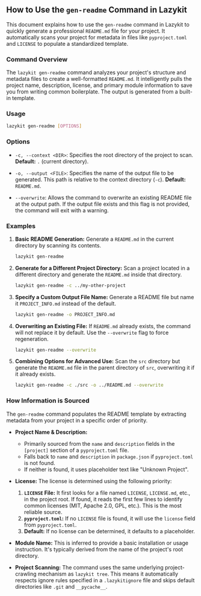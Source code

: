 ## How to Use the `gen-readme` Command in Lazykit

This document explains how to use the `gen-readme` command in Lazykit to quickly generate a professional `README.md` file for your project. It automatically scans your project for metadata in files like `pyproject.toml` and `LICENSE` to populate a standardized template.

### Command Overview

The `lazykit gen-readme` command analyzes your project's structure and metadata files to create a well-formatted `README.md`. It intelligently pulls the project name, description, license, and primary module information to save you from writing common boilerplate. The output is generated from a built-in template.

### Usage

```bash
lazykit gen-readme [OPTIONS]
```

### Options

*   `-c, --context <DIR>`:
    Specifies the root directory of the project to scan.
    **Default:** `.` (current directory).

*   `-o, --output <FILE>`:
    Specifies the name of the output file to be generated. This path is relative to the context directory (`-c`).
    **Default:** `README.md`.

*   `--overwrite`:
    Allows the command to overwrite an existing README file at the output path. If the output file exists and this flag is not provided, the command will exit with a warning.

### Examples

1.  **Basic README Generation:**
    Generate a `README.md` in the current directory by scanning its contents.

    ```bash
    lazykit gen-readme
    ```

2.  **Generate for a Different Project Directory:**
    Scan a project located in a different directory and generate the `README.md` inside that directory.

    ```bash
    lazykit gen-readme -c ../my-other-project
    ```

3.  **Specify a Custom Output File Name:**
    Generate a README file but name it `PROJECT_INFO.md` instead of the default.

    ```bash
    lazykit gen-readme -o PROJECT_INFO.md
    ```

4.  **Overwriting an Existing File:**
    If `README.md` already exists, the command will not replace it by default. Use the `--overwrite` flag to force regeneration.

    ```bash
    lazykit gen-readme --overwrite
    ```

5.  **Combining Options for Advanced Use:**
    Scan the `src` directory but generate the `README.md` file in the parent directory of `src`, overwriting it if it already exists.

    ```bash
    lazykit gen-readme -c ./src -o ../README.md --overwrite
    ```

### How Information is Sourced

The `gen-readme` command populates the README template by extracting metadata from your project in a specific order of priority.

*   **Project Name & Description:**
    *   Primarily sourced from the `name` and `description` fields in the `[project]` section of a `pyproject.toml` file.
    *   Falls back to `name` and `description` in `package.json` if `pyproject.toml` is not found.
    *   If neither is found, it uses placeholder text like "Unknown Project".

*   **License:**
    The license is determined using the following priority:
    1.  **`LICENSE` File:** It first looks for a file named `LICENSE`, `LICENSE.md`, etc., in the project root. If found, it reads the first few lines to identify common licenses (MIT, Apache 2.0, GPL, etc.). This is the most reliable source.
    2.  **`pyproject.toml`:** If no `LICENSE` file is found, it will use the `license` field from `pyproject.toml`.
    3.  **Default:** If no license can be determined, it defaults to a placeholder.

*   **Module Name:**
    This is inferred to provide a basic installation or usage instruction. It's typically derived from the name of the project's root directory.

*   **Project Scanning:**
    The command uses the same underlying project-crawling mechanism as `lazykit tree`. This means it automatically respects ignore rules specified in a `.lazykitignore` file and skips default directories like `.git` and `__pycache__`.

